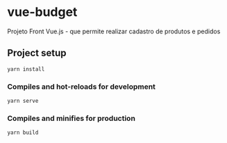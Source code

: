 # vue-budget

Projeto Front Vue.js - que permite realizar cadastro de produtos e pedidos

## Project setup
```
yarn install
```

### Compiles and hot-reloads for development
```
yarn serve
```

### Compiles and minifies for production
```
yarn build
```
